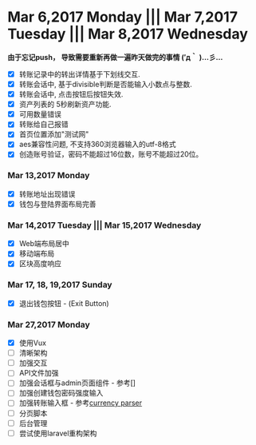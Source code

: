 # Mar 6,2017 Monday ||| Mar 7,2017 Tuesday |||  Mar 8,2017 Wednesday
**由于忘记push， 导致需要重新再做一遍昨天做完的事情 (′д｀ )…彡…**
- [x] 转账记录中的转出详情基于下划线交互.
- [x] 转账会话中, 基于divisible判断是否能输入小数点与整数.
- [x] 转账会话中, 点击按钮后按钮失效.
- [x] 资产列表的 5秒刷新资产功能.
- [x] 可用数量错误
- [x] 转账给自己报错
- [x] 首页位置添加"测试网"
- [x] aes兼容性问题, 不支持360浏览器输入的utf-8格式
- [x] 创造账号验证，密码不能超过16位数，账号不能超过20位。

### Mar 13,2017 Monday
- [x] 转账地址出现错误
- [x] 钱包与登陆界面布局完善

### Mar 14,2017 Tuesday ||| Mar 15,2017 Wednesday
- [x] Web端布局居中
- [x] 移动端布局
- [x] 区块高度响应

### Mar 17, 18, 19,2017 Sunday
- [X] 退出钱包按钮 - (Exit Button)

### Mar 27,2017 Monday
- [X] 使用Vux
- [ ] 清晰架构
- [ ] 加强交互
- [ ] API文件加强
- [ ] 加强会话框与admin页面组件 - 参考[]
- [ ] 加强创建钱包密码强度输入
- [ ] 加强转账输入框 - 参考[currency parser](https://jsfiddle.net/chrisvfritz/1oqjojjx/?utm_source=website&utm_medium=embed&utm_campaign=1oqjojjx)
- [ ] 分页脚本
- [ ] 后台管理
- [ ] 尝试使用laravel重构架构
